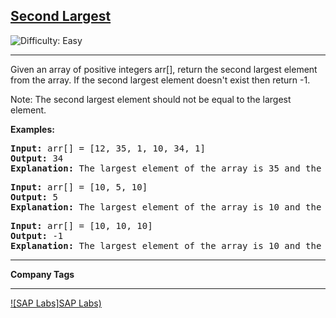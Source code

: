 <h2><a href="https://www.geeksforgeeks.org/problems/second-largest3735/1">Second Largest
</a></h2> <img src='https://img.shields.io/badge/Difficulty-Easy-brightgreen' alt='Difficulty: Easy' /><hr>

<p>Given an array of positive integers arr[], return the second largest element from the array. If the second largest element doesn't exist then return -1.</p>
<p>Note: The second largest element should not be equal to the largest element.</p>

<b>Examples:</b>

<pre>
<b>Input:</b> arr[] = [12, 35, 1, 10, 34, 1]
<b>Output:</b> 34
<b>Explanation:</b> The largest element of the array is 35 and the second largest element is 34.
</pre>

<pre>
<b>Input:</b> arr[] = [10, 5, 10]
<b>Output:</b> 5
<b>Explanation:</b> The largest element of the array is 10 and the second largest element is 5.
</pre>

<pre>
<b>Input:</b> arr[] = [10, 10, 10]
<b>Output:</b> -1
<b>Explanation:</b> The largest element of the array is 10 and the second largest element does not exist.
</pre><hr>

<b>Company Tags</b><hr>
[![SAP Labs]SAP Labs)](https://www.geeksforgeeks.org/explore?page=1&company=SAP%20Labs&sortBy=submissions)


